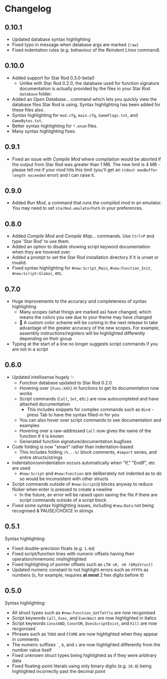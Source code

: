 # Changelog

## 0.10.1

- Updated database syntax highlighting
- Fixed typo in message when database args are marked `{raw}`
- Fixed indentation rules (e.g. behaviour of the _Reindent Lines_ command)

## 0.10.0

- Added support for Star Rod 0.3.0-beta0
    - Unlike with Star Rod 0.2.0, the database used for function signature documentation is actually provided by the files in your Star Rod `database` folder.
- Added an _Open Database..._ command which lets you quickly view the database files Star Rod is using. Syntax highlighting has been added for these files also.
- Syntax highlighting for `mod.cfg`, `main.cfg`, `GameFlags.txt`, and `GameBytes.txt`.
- Better syntax highlighting for `*.enum` files.
- Many syntax highlighting fixes.

## 0.9.1

- Fixed an issue with _Compile Mod_ where compilation would be aborted if the output from Star Rod was greater than 1 MB. The new limit is 4 MB - please tell me if your mod hits this limit (you'll get an `stdout maxBuffer length exceeded` error) and I can raise it.

## 0.9.0

- Added _Run Mod_, a command that runs the compiled mod in an emulator. You may need to set `starRod.emulatorPath` in your preferences.

## 0.8.0

- Added _Compile Mod_ and _Compile Map..._ commands. Use `Ctrl+P` and type 'Star Rod' to use them.
- Added an option to disable showing script keyword documentation when they are hovered over.
- Added a prompt to set the Star Rod installation directory if it is unset or invalid.
- Fixed syntax highlighting for `#new:Script_Main`, `#new:Function_Init`, `#new:Script:Global`, etc.

## 0.7.0

- Huge improvements to the accuracy and completeness of syntax highlighting
    - Many scopes (what things are marked as) have changed, which means the colors you see due to your theme may have changed
    - :rocket: A custom color scheme will be coming in the next release to take advantage of the greater accuracy of the new scopes. For example, assembly instructions/registers will be highlighted differently depending on their group
- Typing at the start of a line no longer suggests script commands if you are not in a script

## 0.6.0

- Updated intellisense hugely :sparkles:
    - Function database updated to Star Rod 0.2.0
    - Hovering over `{Func:XXX}` in functions to get its documentation now works
    - Script commands (`Call`, `Set`, etc.) are now autocompleted and have attached documentation
        - This includes snippets for complex commands such as `Bind` - press Tab to have the syntax filled-in for you
    - You can also hover over script commands to see documentation and examples
    - Hovering over a raw-addressed `Call` now gives the name of the function if it is known
    - Generated function signature/documentation bugfixes
- Code folding is now "smart" rather than indentation-based
    - This includes folding `/%...%/` block comments, `#import` series, and entire structs/strings
- Indentation/unindentation occurs automatically when "If," "EndIf", etc are used
    - `#new:Script` and `#new:Function` are deliberately not indented as to do so would be inconsistent with other structs
- Script commands outside of `#new:Script`/`@` blocks anyway to reduce flicker when enter is pressed to create a newline
    - In the future, an error will be raised upon saving the file if there are script commands outside of a script block
- Fixed some syntax highlighting issues, including `#new:Data` not being recognised & PAUSE/CHOICE in strings

## 0.5.1

Syntax highlighting:
- Fixed double-precision floats (e.g. `1.0d`)
- Fixed script/function lines with numeric offsets having their operation/mnemonic mishighlighted
- Fixed highlighting of pointer offsets such as `LTW v0, v0 ($MyStruct)`
- Updated numeric constant to not highlight errors such as `FFFFb` as numbers (`b`, for example, requires __at most__ 2 hex digits before it)

## 0.5.0

Syntax highlighting:
- All struct types such as `#new:Function_GetTattle` are now recgonised
- Script keywords `Call`, `Exec`, and `ExecWait` are now highlighted in italics
- Script keywords `ConstAND`, `ConstOR`, `DoesScriptExist`, and `Kill` are now recgonised
- Phrases such as `TODO` and `FIXME` are now highlighted when they appear in comments
- The numeric suffixes `` ` ``, `b`, and `s` are now highlighted differently from the number value itself
- Fixed unknown struct types being highlighted as if they were arbitrary data
- Fixed floating-point literals using only binary digits (e.g. `10.0`) being highlighted incorrectly past the decimal point
